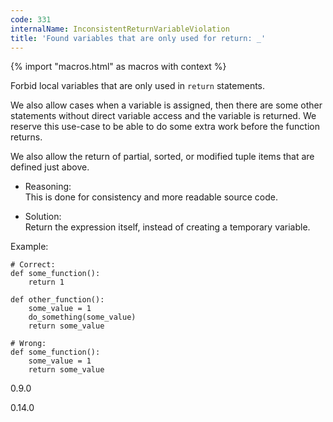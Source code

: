 ```yaml
---
code: 331
internalName: InconsistentReturnVariableViolation
title: 'Found variables that are only used for return: _'
---
```


{% import "macros.html" as macros with context %}

Forbid local variables that are only used in `return` statements.

We also allow cases when a variable is assigned, then there are some
other statements without direct variable access and the variable is
returned. We reserve this use-case to be able to do some extra work
before the function returns.

We also allow the return of partial, sorted, or modified tuple items
that are defined just above.

  - Reasoning:  
    This is done for consistency and more readable source code.

  - Solution:  
    Return the expression itself, instead of creating a temporary
    variable.

Example:

    # Correct:
    def some_function():
        return 1
    
    def other_function():
        some_value = 1
        do_something(some_value)
        return some_value
    
    # Wrong:
    def some_function():
        some_value = 1
        return some_value

<div class="versionadded">

0.9.0

</div>

<div class="versionchanged">

0.14.0

</div>